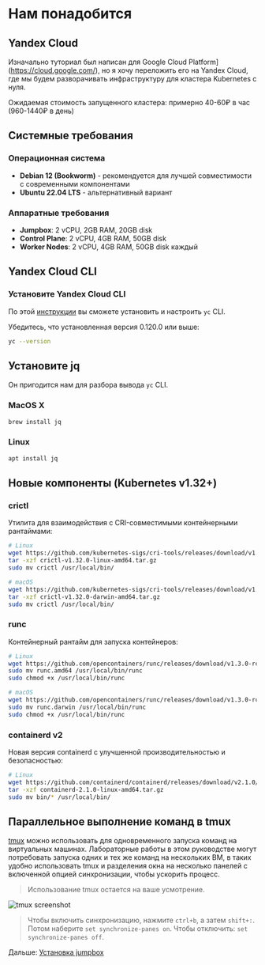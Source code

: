 # Нам понадобится

## Yandex Cloud

Изначально туториал был написан для Google Cloud Platform](https://cloud.google.com/), но я хочу переложить его на 
Yandex Cloud, где мы будем разворачивать инфраструктуру для кластера Kubernetes с нуля.

Ожидаемая стоимость запущенного кластера: примерно 40-60₽ в час (960-1440₽ в день) 

## Системные требования

### Операционная система
- **Debian 12 (Bookworm)** - рекомендуется для лучшей совместимости с современными компонентами
- **Ubuntu 22.04 LTS** - альтернативный вариант

### Аппаратные требования
- **Jumpbox**: 2 vCPU, 2GB RAM, 20GB disk
- **Control Plane**: 2 vCPU, 4GB RAM, 50GB disk
- **Worker Nodes**: 2 vCPU, 4GB RAM, 50GB disk каждый

## Yandex Cloud CLI

### Установите Yandex Cloud CLI

По этой [инструкции](https://cloud.yandex.ru/docs/cli/quickstart) вы сможете установить и настроить `yc` CLI. 

Убедитесь, что установленная версия 0.120.0 или выше:
```bash
yc --version
```

## Установите jq
Он пригодится нам для разбора вывода `yc` CLI.

### MacOS X
```bash
brew install jq
```

### Linux
```bash
apt install jq
```

## Новые компоненты (Kubernetes v1.32+)

### crictl
Утилита для взаимодействия с CRI-совместимыми контейнерными рантаймами:

```bash
# Linux
wget https://github.com/kubernetes-sigs/cri-tools/releases/download/v1.32.0/crictl-v1.32.0-linux-amd64.tar.gz
tar -xzf crictl-v1.32.0-linux-amd64.tar.gz
sudo mv crictl /usr/local/bin/

# macOS
wget https://github.com/kubernetes-sigs/cri-tools/releases/download/v1.32.0/crictl-v1.32.0-darwin-amd64.tar.gz
tar -xzf crictl-v1.32.0-darwin-amd64.tar.gz
sudo mv crictl /usr/local/bin/
```

### runc
Контейнерный рантайм для запуска контейнеров:

```bash
# Linux
wget https://github.com/opencontainers/runc/releases/download/v1.3.0-rc.1/runc.amd64
sudo mv runc.amd64 /usr/local/bin/runc
sudo chmod +x /usr/local/bin/runc

# macOS
wget https://github.com/opencontainers/runc/releases/download/v1.3.0-rc.1/runc.darwin
sudo mv runc.darwin /usr/local/bin/runc
sudo chmod +x /usr/local/bin/runc
```

### containerd v2
Новая версия containerd с улучшенной производительностью и безопасностью:

```bash
# Linux
wget https://github.com/containerd/containerd/releases/download/v2.1.0/containerd-2.1.0-linux-amd64.tar.gz
tar -xzf containerd-2.1.0-linux-amd64.tar.gz
sudo mv bin/* /usr/local/bin/
```

## Параллельное выполнение команд в tmux

[tmux](https://github.com/tmux/tmux/wiki) можно использовать для одновременного запуска команд на виртуальных машинах. 
Лабораторные работы в этом руководстве могут потребовать запуска одних и тех же команд на нескольких ВМ, в таких 
удобно использовать tmux и разделения окна на несколько панелей с включенной опцией синхронизации, чтобы 
ускорить процесс.

> Использование tmux остается на ваше усмотрение.

![tmux screenshot](images/tmux-screenshot.png)

> Чтобы включить синхронизацию, нажмите `ctrl+b`, а затем `shift+:`. Потом наберите `set synchronize-panes on`. Чтобы 
> отключить: `set synchronize-panes off`.

Дальше: [Установка jumpbox](02-prepare-jumpbox.md)
